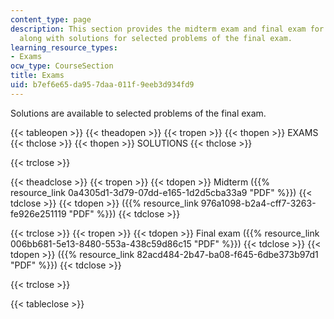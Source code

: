 ```yaml
---
content_type: page
description: This section provides the midterm exam and final exam for the course
  along with solutions for selected problems of the final exam.
learning_resource_types:
- Exams
ocw_type: CourseSection
title: Exams
uid: b7ef6e65-da95-7daa-011f-9eeb3d934fd9
---
```


Solutions are available to selected problems of the final exam.

{{< tableopen >}}
{{< theadopen >}}
{{< tropen >}}
{{< thopen >}}
EXAMS
{{< thclose >}}
{{< thopen >}}
SOLUTIONS
{{< thclose >}}

{{< trclose >}}

{{< theadclose >}}
{{< tropen >}}
{{< tdopen >}}
Midterm ({{% resource_link 0a4305d1-3d79-07dd-e165-1d2d5cba33a9 "PDF" %}})
{{< tdclose >}}
{{< tdopen >}}
({{% resource_link 976a1098-b2a4-cff7-3263-fe926e251119 "PDF" %}})
{{< tdclose >}}

{{< trclose >}}
{{< tropen >}}
{{< tdopen >}}
Final exam ({{% resource_link 006bb681-5e13-8480-553a-438c59d86c15 "PDF" %}})
{{< tdclose >}}
{{< tdopen >}}
({{% resource_link 82acd484-2b47-ba08-f645-6dbe373b97d1 "PDF" %}})
{{< tdclose >}}

{{< trclose >}}

{{< tableclose >}}